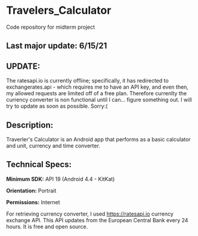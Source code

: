 # Travelers_Calculator
Code repository for midterm project

## Last major update: 6/15/21
## UPDATE: 
The ratesapi.io is currently offline; specifically, it has redirected to exchangerates.api - which requires me to have an API key, and even then, my allowed requests are limited off of a free plan. 
Therefore currenlty the currency converter is non functional until I can... figure something out. I will try to update as soon as possible. Sorry:(

## Description:

Traverler's Calculator is an Android app that performs as a basic calculator and unit, currency and time converter.

## Technical Specs:

**Minimum SDK:** API 19 (Android 4.4 - KitKat)

**Orientation:** Portrait

**Permissions:** Internet

For retrieving currency converter, I used  https://ratesapi.io currency exchange API. This API updates from the European Central Bank every 24 hours. It is free and open source.
 
 
